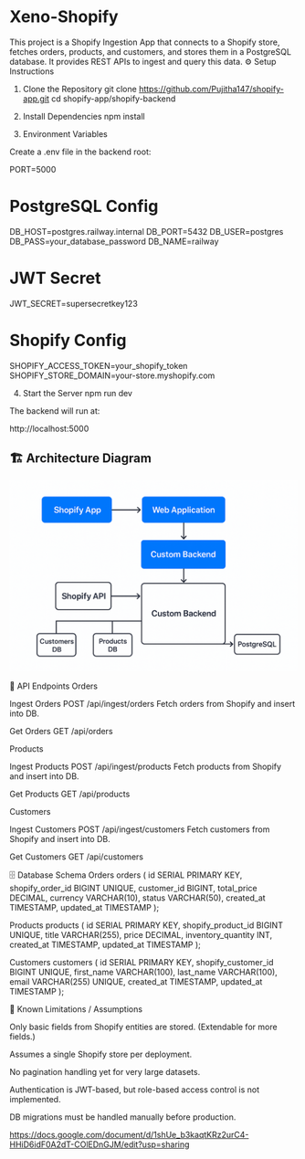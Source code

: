# Xeno-Shopify

This project is a Shopify Ingestion App that connects to a Shopify store, fetches orders, products, and customers, and stores them in a PostgreSQL database.
It provides REST APIs to ingest and query this data.
⚙️ Setup Instructions
1. Clone the Repository
git clone https://github.com/Pujitha147/shopify-app.git
cd shopify-app/shopify-backend

2. Install Dependencies
npm install

3. Environment Variables

Create a .env file in the backend root:

PORT=5000

# PostgreSQL Config
DB_HOST=postgres.railway.internal
DB_PORT=5432
DB_USER=postgres
DB_PASS=your_database_password
DB_NAME=railway

# JWT Secret
JWT_SECRET=supersecretkey123

# Shopify Config
SHOPIFY_ACCESS_TOKEN=your_shopify_token
SHOPIFY_STORE_DOMAIN=your-store.myshopify.com

4. Start the Server
npm run dev


The backend will run at:

http://localhost:5000
## 🏗️ Architecture Diagram
![Architecture](./architecture.png)

📡 API Endpoints
Orders

Ingest Orders
POST /api/ingest/orders
Fetch orders from Shopify and insert into DB.

Get Orders
GET /api/orders

Products

Ingest Products
POST /api/ingest/products
Fetch products from Shopify and insert into DB.

Get Products
GET /api/products

Customers

Ingest Customers
POST /api/ingest/customers
Fetch customers from Shopify and insert into DB.

Get Customers
GET /api/customers

🗄️ Database Schema
Orders
orders (
  id SERIAL PRIMARY KEY,
  shopify_order_id BIGINT UNIQUE,
  customer_id BIGINT,
  total_price DECIMAL,
  currency VARCHAR(10),
  status VARCHAR(50),
  created_at TIMESTAMP,
  updated_at TIMESTAMP
);

Products
products (
  id SERIAL PRIMARY KEY,
  shopify_product_id BIGINT UNIQUE,
  title VARCHAR(255),
  price DECIMAL,
  inventory_quantity INT,
  created_at TIMESTAMP,
  updated_at TIMESTAMP
);

Customers
customers (
  id SERIAL PRIMARY KEY,
  shopify_customer_id BIGINT UNIQUE,
  first_name VARCHAR(100),
  last_name VARCHAR(100),
  email VARCHAR(255) UNIQUE,
  created_at TIMESTAMP,
  updated_at TIMESTAMP
);

🚧 Known Limitations / Assumptions

Only basic fields from Shopify entities are stored. (Extendable for more fields.)

Assumes a single Shopify store per deployment.

No pagination handling yet for very large datasets.

Authentication is JWT-based, but role-based access control is not implemented.

DB migrations must be handled manually before production.

https://docs.google.com/document/d/1shUe_b3kaqtKRz2urC4-HHiD6idF0A2dT-COlEDnGJM/edit?usp=sharing
